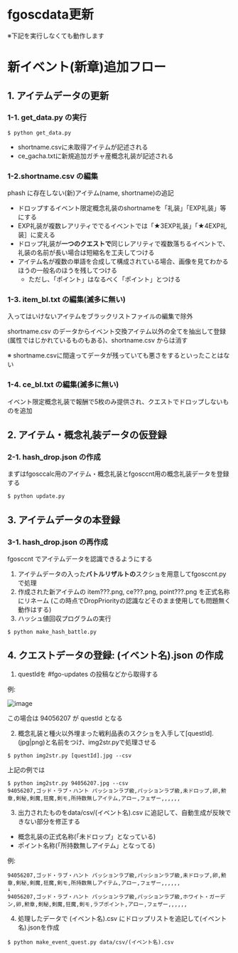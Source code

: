 # fgoscdata更新

※下記を実行しなくても動作します

# 新イベント(新章)追加フロー

## 1. アイテムデータの更新

### 1-1. get_data.py の実行
```
$ python get_data.py
```
- shortname.csvに未取得アイテムが記述される
- ce_gacha.txtに新規追加ガチャ産概念礼装が記述される

### 1-2.shortname.csv の編集
phash に存在しない(新)アイテム(name, shortname)の追記　

* ドロップするイベント限定概念礼装のshortnameを「礼装」「EXP礼装」等にする
* EXP礼装が複数レアリティででるイベントでは「★3EXP礼装」「★4EXP礼装］に変える
* ドロップ礼装が**一つのクエストで**同じレアリティで複数落ちるイベントで、礼装の名前が長い場合は短縮名を工夫してつける
* アイテム名が複数の単語を合成して構成されている場合、画像を見てわかるほうの一般名のほうを残してつける
  * ただし、「ポイント」はなるべく「ポイント」とつける

### 1-3. item_bl.txt の編集(滅多に無い)
 入ってはいけないアイテムをブラックリストファイルの編集で除外 

shortname.csv のデータからイベント交換アイテム以外の全てを抽出して登録(属性ではじかれているものもある)、shortname.csv からは消す

※ shortname.csvに間違ってデータが残っていても悪さをするといったことはない

### 1-4. ce_bl.txt の編集(滅多に無い)
イベント限定概念礼装で報酬で5枚のみ提供され、クエストでドロップしないものを追加

## 2. アイテム・概念礼装データの仮登録
### 2-1. hash_drop.json の作成

まずはfgosccalc用のアイテム・概念礼装とfgosccnt用の概念礼装データを登録する
```
$ python update.py
```

## 3. アイテムデータの本登録
### 3-1. hash_drop.json の再作成
fgosccnt でアイテムデータを認識できるようにする

1. アイテムデータの入った**バトルリザルトの**スクショを用意してfgosccnt.py で処理
2. 作成された新アイテムの item???.png, ce???.png, point???.png を正式名称にリネーム
(この時点でDropPriorityの認識などそのまま使用しても問題無く動作はする)
3. ハッシュ値回収プログラムの実行
```
$ python make_hash_battle.py
```
## 4. クエストデータの登録: (イベント名).json の作成
1. questIdを #fgo-updates の投稿などから取得する

例:

![image](https://user-images.githubusercontent.com/62515228/107876427-494b6a00-6f09-11eb-8903-4f3cab09f939.png)

この場合は 94056207 が questId となる

2. 概念礼装と種火以外埋まった戦利品表のスクショを入手して[questId].(jpg|png)と名前をつけ、img2str.pyで処理させる
```
$ python img2str.py [questId].jpg --csv
```
上記の例では
```
$ python img2str.py 94056207.jpg --csv
94056207,ゴッド・ラブ・ハント パッションラブ級,パッションラブ級,未ドロップ,卵,勲章,剣秘,剣魔,狂魔,剣モ,所持数無しアイテム,アロー,フェザー,,,,,,
```

3. 出力されたものをdata/csv/(イベント名).csv に追記して、自動生成が反映できない部分を修正する
- 概念礼装の正式名称(「未ドロップ」となっている)
- ポイント名称(「所持数無しアイテム」となってる)

例:
```
94056207,ゴッド・ラブ・ハント パッションラブ級,パッションラブ級,未ドロップ,卵,勲章,剣秘,剣魔,狂魔,剣モ,所持数無しアイテム,アロー,フェザー,,,,,,
↓
94056207,ゴッド・ラブ・ハント パッションラブ級,パッションラブ級,ホワイト・ガーデン,卵,勲章,剣秘,剣魔,狂魔,剣モ,ラブポイント,アロー,フェザー,,,,,,
```

4. 処理したデータで (イベント名).csv にドロップリストを追記して(イベント名).jsonを作成
```
$ python make_event_quest.py data/csv/(イベント名).csv
```
